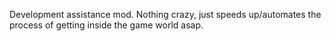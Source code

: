 Development assistance mod. Nothing crazy, just speeds up/automates the process of getting inside the game world asap.
